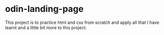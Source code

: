 # odin-landing-page

This project is to practice html and css from scratch and apply all that I have learnt and a little bit more to this project.
